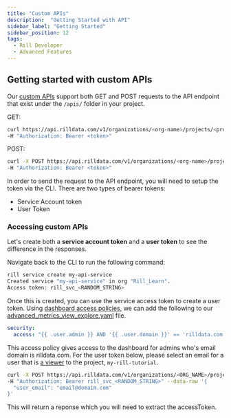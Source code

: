 ```yaml
---
title: "Custom APIs"
description:  "Getting Started with API"
sidebar_label: "Getting Started"
sidebar_position: 12
tags:
  - Rill Developer
  - Advanced Features
---
```


## Getting started with custom APIs

Our [custom APIs](https://docs.rilldata.com/integrate/custom-api#accessing-custom-apis) support both GET and POST requests to the API endpoint that exist under the `/apis/` folder in your project.

GET:
```bash
curl https://api.rilldata.com/v1/organizations/<org-name>/projects/<project-name>/runtime/api/<api-name>[?query-args] \
-H "Authorization: Bearer <token>"
```

POST:
```bash
curl -X POST https://api.rilldata.com/v1/organizations/<org-name>/projects/<project-name>/runtime/api/<api-name>[?query-args] \
-H "Authorization: Bearer <token>"
```

In order to send the request to the API endpoint, you will need to setup the token via the CLI. There are two types of bearer tokens:

- Service Account token
- User Token


### Accessing custom APIs
Let's create both a **service account token** and a **user token** to see the difference in the responses.

Navigate back to the CLI to run the following command:
```bash
rill service create my-api-service
Created service "my-api-service" in org "Rill_Learn".
Access token: rill_svc_<RANDOM_STRING>
```

Once this is created, you can use the service access token to create a user token. Using [dashboard access policies](https://docs.rilldata.com/manage/security), we can add the following to our [advanced_metrics_view_explore.yaml](https://docs.rilldata.com/tutorials/advanced_developer/advanced-dashboard.md) file.
```yaml
security:
  access: "{{ .user.admin }} AND '{{ .user.domain }}' == 'rilldata.com'"
  ```

This access policy gives access to the dashboard for admins who's email domain is rilldata.com. For the user token below, please select an email for a user that is [a viewer](https://docs.rilldata.com/tutorials/administration/user-management) to the project, `my-rill-tutorial`.

```bash
curl -X POST https://api.rilldata.com/v1/organizations/<ORG_NAME>/projects/<PROJECT_NAME>/credentials \
-H "Authorization: Bearer rill_svc_<RANDOM_STRING>" --data-raw '{
  "user_email": "email@domaim.com"
}'
```

This will return a reponse which you will need to extract the accessToken.

